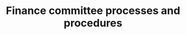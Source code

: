 ---
id: finance-committee-process
description: Everything you need to know as a member of the finance committee
title: Finance committee processes and procedures
sidebar_position: 2
tags: ["process"]

---